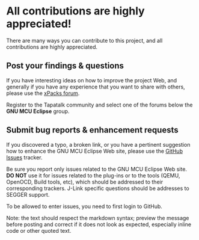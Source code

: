 # All contributions are highly appreciated!

There are many ways you can contribute to this project, and all
contributions are highly appreciated.

## Post your findings & questions

If you have interesting ideas on how to improve the project Web,
and generally if you have any experience that you want to share with
others, please use the
[xPacks forum](https://www.tapatalk.com/groups/xpack/).

Register to the Tapatalk community and select one of the forums below 
the **GNU MCU Eclipse** group.

## Submit bug reports & enhancement requests

If you discovered a typo, a broken link, or you have a pertinent
suggestion how to enhance the GNU MCU Eclipse Web site, please use the 
[GitHub Issues](https://github.com/gnu-mcu-eclipse/gnu-mcu-eclipse.github.io-source/issues) tracker.

Be sure you report only issues related to the GNU MCU Eclipse Web site.
**DO NOT** use it for issues related to the plug-ins or to the tools
(QEMU, OpenOCD, Build tools, etc), which should be addressed to their
corresponding trackers. J-Link specific questions should be addresses 
to SEGGER support.

To be allowed to enter issues, you need to first login to GitHub.

Note: the text should respect the markdown syntax; preview the message
before posting and correct if it does not look as expected, especially
inline code or other quoted text.

